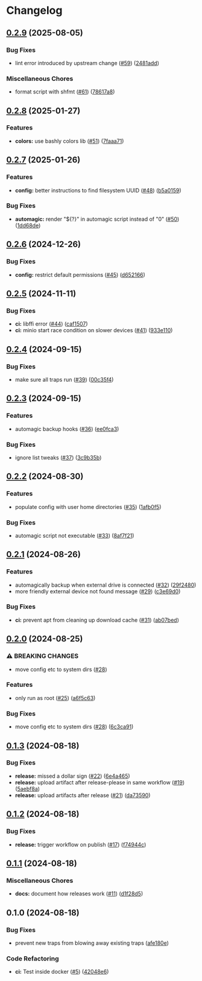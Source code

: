 # Changelog

## [0.2.9](https://github.com/pcrockett/backup/compare/v0.2.8...v0.2.9) (2025-08-05)


### Bug Fixes

* lint error introduced by upstream change ([#59](https://github.com/pcrockett/backup/issues/59)) ([2481add](https://github.com/pcrockett/backup/commit/2481added8ef2cb403681a80ea9abdf972afa824))

### Miscellaneous Chores

* format script with shfmt ([#61](https://github.com/pcrockett/backup/pull/61)) ([78617a8](https://github.com/pcrockett/backup/commit/78617a84be8ffbb432ffddd343a82c8b4c2de9ac))

## [0.2.8](https://github.com/pcrockett/backup/compare/v0.2.7...v0.2.8) (2025-01-27)


### Features

* **colors:** use bashly colors lib ([#51](https://github.com/pcrockett/backup/issues/51)) ([7faaa71](https://github.com/pcrockett/backup/commit/7faaa71a9f0926712d37e0fc8b4148a994496e55))

## [0.2.7](https://github.com/pcrockett/backup/compare/v0.2.6...v0.2.7) (2025-01-26)


### Features

* **config:** better instructions to find filesystem UUID ([#48](https://github.com/pcrockett/backup/issues/48)) ([b5a0159](https://github.com/pcrockett/backup/commit/b5a0159bb2fba4477100285ec6416e47970c0b2f))


### Bug Fixes

* **automagic:** render "${?}" in automagic script instead of "0" ([#50](https://github.com/pcrockett/backup/issues/50)) ([1dd68de](https://github.com/pcrockett/backup/commit/1dd68deda98f5a1ffab9ecbbd4cddee9e316aa98))

## [0.2.6](https://github.com/pcrockett/backup/compare/v0.2.5...v0.2.6) (2024-12-26)


### Bug Fixes

* **config:** restrict default permissions ([#45](https://github.com/pcrockett/backup/issues/45)) ([d652166](https://github.com/pcrockett/backup/commit/d652166b4b101f4dac556600c73b68ef9df827fa))

## [0.2.5](https://github.com/pcrockett/backup/compare/v0.2.4...v0.2.5) (2024-11-11)


### Bug Fixes

* **ci:** libffi error ([#44](https://github.com/pcrockett/backup/issues/44)) ([caf1507](https://github.com/pcrockett/backup/commit/caf150798fafc4be01b18e7ff7efc9e959651e76))
* **ci:** minio start race condition on slower devices ([#41](https://github.com/pcrockett/backup/issues/41)) ([933e110](https://github.com/pcrockett/backup/commit/933e110c20db6d48c3a421d8ea22aead74b1b9d4))

## [0.2.4](https://github.com/pcrockett/backup/compare/v0.2.3...v0.2.4) (2024-09-15)


### Bug Fixes

* make sure all traps run ([#39](https://github.com/pcrockett/backup/issues/39)) ([00c35f4](https://github.com/pcrockett/backup/commit/00c35f4c8da048ccd028c4e82e45d6d175663ab3))

## [0.2.3](https://github.com/pcrockett/backup/compare/v0.2.2...v0.2.3) (2024-09-15)


### Features

* automagic backup hooks ([#36](https://github.com/pcrockett/backup/issues/36)) ([ee0fca3](https://github.com/pcrockett/backup/commit/ee0fca3128799a0db4e2acbfd7edf2690e9fc599))


### Bug Fixes

* ignore list tweaks ([#37](https://github.com/pcrockett/backup/issues/37)) ([3c9b35b](https://github.com/pcrockett/backup/commit/3c9b35b358b3ba2108cd03df969d23eb9d25d777))

## [0.2.2](https://github.com/pcrockett/backup/compare/v0.2.1...v0.2.2) (2024-08-30)


### Features

* populate config with user home directories ([#35](https://github.com/pcrockett/backup/issues/35)) ([1afb0f5](https://github.com/pcrockett/backup/commit/1afb0f5550dc9eaed452985b350007dbc5076cdb))


### Bug Fixes

* automagic script not executable ([#33](https://github.com/pcrockett/backup/issues/33)) ([8af7f21](https://github.com/pcrockett/backup/commit/8af7f21cf7bf868908309bb3283011cdf4cf68f3))

## [0.2.1](https://github.com/pcrockett/backup/compare/v0.2.0...v0.2.1) (2024-08-26)


### Features

* automagically backup when external drive is connected ([#32](https://github.com/pcrockett/backup/issues/32)) ([29f2480](https://github.com/pcrockett/backup/commit/29f2480ef9b5f9182f499105a0c8d3cd60a91fed))
* more friendly external device not found message ([#29](https://github.com/pcrockett/backup/issues/29)) ([c3e69d0](https://github.com/pcrockett/backup/commit/c3e69d0edffd7bcf2924a89e2b1be8fe476a6eb1))


### Bug Fixes

* **ci:** prevent apt from cleaning up download cache ([#31](https://github.com/pcrockett/backup/issues/31)) ([ab07bed](https://github.com/pcrockett/backup/commit/ab07bed8c27adaeab5af504b0569a51b9aaa3270))

## [0.2.0](https://github.com/pcrockett/backup/compare/v0.1.3...v0.2.0) (2024-08-25)


### ⚠ BREAKING CHANGES

* move config etc to system dirs ([#28](https://github.com/pcrockett/backup/issues/28))

### Features

* only run as root ([#25](https://github.com/pcrockett/backup/issues/25)) ([a6f5c63](https://github.com/pcrockett/backup/commit/a6f5c63318e1f17a00b4a18a04a03b7ce80773e8))


### Bug Fixes

* move config etc to system dirs ([#28](https://github.com/pcrockett/backup/issues/28)) ([6c3ca91](https://github.com/pcrockett/backup/commit/6c3ca919ed2c5faca4546f3d1424d23d205b8155))

## [0.1.3](https://github.com/pcrockett/backup/compare/v0.1.2...v0.1.3) (2024-08-18)


### Bug Fixes

* **release:** missed a dollar sign ([#22](https://github.com/pcrockett/backup/issues/22)) ([6e4a465](https://github.com/pcrockett/backup/commit/6e4a465f25f5c372bbe751986cf7dcdf0b4ae871))
* **release:** upload artifact after release-please in same workflow ([#19](https://github.com/pcrockett/backup/issues/19)) ([5aebf8a](https://github.com/pcrockett/backup/commit/5aebf8ab435f3b9fe796c574e1ec03b6d4318ad7))
* **release:** upload artifacts after release ([#21](https://github.com/pcrockett/backup/issues/21)) ([da73590](https://github.com/pcrockett/backup/commit/da73590bf2f84fd806dd844ed0203378c8630571))

## [0.1.2](https://github.com/pcrockett/backup/compare/v0.1.1...v0.1.2) (2024-08-18)


### Bug Fixes

* **release:** trigger workflow on publish ([#17](https://github.com/pcrockett/backup/issues/17)) ([f74944c](https://github.com/pcrockett/backup/commit/f74944ce8f3765e70a7a2e3da3a5aaf08eb4d8dc))

## [0.1.1](https://github.com/pcrockett/backup/compare/v0.1.0...v0.1.1) (2024-08-18)


### Miscellaneous Chores

* **docs:** document how releases work ([#11](https://github.com/pcrockett/backup/issues/11)) ([d1f28d5](https://github.com/pcrockett/backup/commit/d1f28d5dfd34851dab23ca732867eb4a20cf8eae))

## 0.1.0 (2024-08-18)


### Bug Fixes

* prevent new traps from blowing away existing traps ([afe180e](https://github.com/pcrockett/backup/commit/afe180e34c4b952585998efeef4de836dd4df9d5))


### Code Refactoring

* **ci:** Test inside docker ([#5](https://github.com/pcrockett/backup/issues/5)) ([42048e6](https://github.com/pcrockett/backup/commit/42048e6301d58246ce5739568e0663fa5aa4d462))
